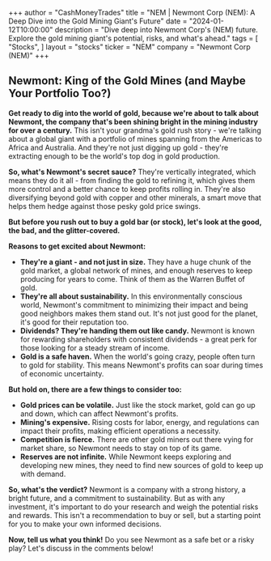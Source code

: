 +++
author = "CashMoneyTrades"
title = "NEM |  Newmont Corp (NEM): A Deep Dive into the Gold Mining Giant's Future"
date = "2024-01-12T10:00:00"
description = "Dive deep into Newmont Corp's (NEM) future. Explore the gold mining giant's potential, risks, and what's ahead."
tags = [
"Stocks",
]
layout = "stocks"
ticker = "NEM"
company = "Newmont Corp (NEM)"
+++
        


## Newmont: King of the Gold Mines (and Maybe Your Portfolio Too?) 

**Get ready to dig into the world of gold, because we're about to talk about Newmont, the company that's been shining bright in the mining industry for over a century.** This isn't your grandma's gold rush story - we're talking about a global giant with a portfolio of mines spanning from the Americas to Africa and Australia. And they're not just digging up gold - they're extracting enough to be the world's top dog in gold production.  

**So, what's Newmont's secret sauce?** They're vertically integrated, which means they do it all - from finding the gold to refining it, which gives them more control and a better chance to keep profits rolling in. They're also diversifying beyond gold with copper and other minerals, a smart move that helps them hedge against those pesky gold price swings. 

**But before you rush out to buy a gold bar (or stock), let's look at the good, the bad, and the glitter-covered.** 

**Reasons to get excited about Newmont:**

* **They're a giant - and not just in size.** They have a huge chunk of the gold market, a global network of mines, and enough reserves to keep producing for years to come. Think of them as the Warren Buffet of gold. 
* **They're all about sustainability.** In this environmentally conscious world, Newmont's commitment to minimizing their impact and being good neighbors makes them stand out. It's not just good for the planet, it's good for their reputation too.
* **Dividends?  They're handing them out like candy.** Newmont is known for rewarding shareholders with consistent dividends - a great perk for those looking for a steady stream of income. 
* **Gold is a safe haven.** When the world's going crazy, people often turn to gold for stability. This means Newmont's profits can soar during times of economic uncertainty. 

**But hold on, there are a few things to consider too:**

* **Gold prices can be volatile.** Just like the stock market, gold can go up and down, which can affect Newmont's profits.  
* **Mining's expensive.** Rising costs for labor, energy, and regulations can impact their profits, making efficient operations a necessity. 
* **Competition is fierce.**  There are other gold miners out there vying for market share, so Newmont needs to stay on top of its game. 
* **Reserves are not infinite.** While Newmont keeps exploring and developing new mines, they need to find new sources of gold to keep up with demand.

**So, what's the verdict?** Newmont is a company with a strong history, a bright future, and a commitment to sustainability. But as with any investment, it's important to do your research and weigh the potential risks and rewards. This isn't a recommendation to buy or sell, but a starting point for you to make your own informed decisions.  

**Now, tell us what you think!** Do you see Newmont as a safe bet or a risky play? Let's discuss in the comments below!  

        